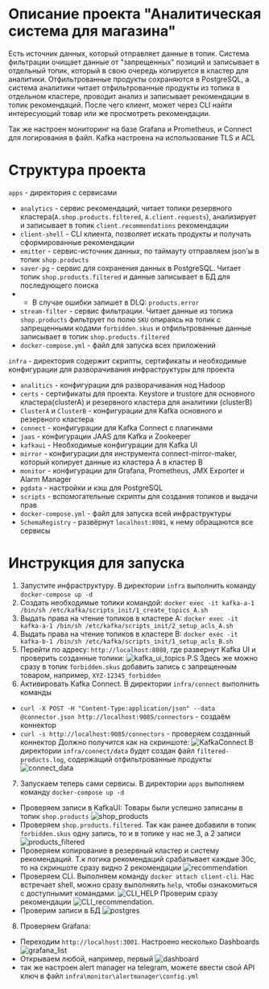 # Описание проекта "Аналитическая система для магазина"
Есть источник данных, который отправляет данные в топик. Система фильтрации
очищает данные от "запрещенных" позиций и записывает в отдельный топик, который
в свою очередь копируется в кластер для аналитики. Отфильтрованные продукты
сохраняются в PostgreSQL, а система аналитики читает отфильтрованные продукты
из топика в отдельном кластере, проводит анализ и записывает рекомендации в топик рекомендаций.
После чего клиент, может через CLI найти интересующий товар или же просмотреть рекомендации.

Так же настроен мониторинг на базе Grafana и Prometheus, и Connect для логирования в файл.
Kafka настроена на использование TLS и ACL

# Структура проекта

`apps` - директория с сервисами
- `analytics` - сервис рекомендаций, читает топики резервного кластера(`A.shop.products.filtered`, `A.client.requests`), анализирует
и записывает в топик `client.recommendations` рекомендации
- `client-shell` - CLI клиента, позволяет искать продукты и получать сформированные рекомендации
- `emitter` - сервис-источник данных, по таймауту отправляем json'ы в топик `shop.products`
- `saver-pg` - сервис для сохранения данных в PostgreSQL. Читает топик `shop.products.filtered` и данные записывает в БД для последующего поиска
- - В случае ошибки запишет в DLQ: `products.error`
- `stream-filter` - сервис фильтрации. Читает данные из топика `shop.products` фильтрует по полю `SKU` опираясь на топик с запрещенными кодами `forbidden.skus`
и отфильтрованные данные записывает в топик `shop.products.filtered`
- `docker-compose.yml` - файл для запуска всех приложений

`infra` - директория содержит скрипты, сертификаты и необходимые конфигурации для разворачивания
инфраструктуры для проекта
- `analitics` - конфигурации для разворачивания нод Hadoop
- `certs` - сертификаты для проекта. Keystore и trustore для основного кластера(clusterA) и резервного кластера для аналитики (clusterB)
- `ClusterA` и `ClusterB` - конфигурации для Kafka основного и резервного кластера
- `connect` - конфигурации для Kafka Connect с плагинами
- `jaas` - конфигурации JAAS для Kafka и Zookeeper 
- `kafkaui` - Необходимые конфигурации для Kafka UI
- `mirror` - конфигурации для инструмента connect-mirror-maker, который копирует данные из кластера А в кластер В
- `monitor` - конфигурации для Grafana, Prometheus, JMX Exporter и Alarm Manager
- `pgdata` - настройки и кэш для PostgreSQL
- `scripts` - вспомогательные скрипты для создания топиков и выдачи прав
- `docker-compose.yml` - файл для запуска всей инфраструктуры
- `SchemaRegistry` - развёрнут `localhost:8081`, к нему обращаются все сервисы

# Инструкция для запуска
1. Запустите инфраструктуру. В директории `infra` выполнить команду `docker-compose up -d`
2. Создать необходимые топики командой: `docker exec -it kafka-a-1 /bin/sh /etc/kafka/scripts_init/1_create_topics_A.sh`
3. Выдать права на чтение топиков в кластере А: `docker exec -it kafka-a-1 /bin/sh /etc/kafka/scripts_init/2_setup_acls_A.sh`
4. Выдать права на чтение топиков в кластере В: `docker exec -it kafka-b-1 /bin/sh /etc/kafka/scripts_init/1_setup_acls_B.sh`
5. Перейти по адресу: `http://localhost:8080`, где развернут Kafka UI и проверить созданные топики: ![kafka_ui_topics](images/KafkaUI_topics.png)
P.S Здесь же можно сразу в топик `forbidden.skus` добавить запись с запрещенным товаром, например, `XYZ-12345_forbidden`
6. Активировать Kafka Connect. В директории `infra/connect` выполнить команды
- `curl -X POST -H "Content-Type:application/json" --data @connector.json http://localhost:9085/connectors` - создаём коннектор
- `curl -s http://localhost:9085/connectors` - проверяем созданный коннектор
Должно получится как на скриншоте: ![KafkaConnect](images/KafkaConnect.png)
В директории `infra/connect/data` будет создан файл `filtered-products.log`, содержащий отфильтрованные продукты ![connect_data](images/Connect_data.png)
7. Запускаем теперь сами сервисы. В директории `apps` выполняем команду `docker-compose up -d`
- Проверяем записи в KafkaUI:
Товары были успешно записаны в топик `shop.products` ![shop_products](images/KafkaUI_check_products.png)
- Проверяем `shop.products.filtered`. Так как ранее добавили в топик `forbidden.skus` одну запись, то и в топике у нас не 3, а 2 записи ![products_filtered](images/KafkaUI_check_filtered.png)
- Проверяем копирование в резервный кластер и систему рекомендаций. Т.к логика рекомендаций срабатывает каждые 30с,
то на скриншоте сразу видно 2 рекомендации ![recommendation](images/KafkaUI_recommendation.png)
- Проверяем CLI. Выполняем команду `docker attach client-cli`. Нас встречает shell, можно сразу выполняить `help`, чтобы ознакомиться с доступнымит командами.
![CLI_HELP](images/CLI_help.png)
Проверим сразу рекомендации ![CLI_recommendation](images/CLI_recommendation.png).
- Проверим записи в БД ![postgres](images/Postgres.png)
8. Проверяем Grafana:
- Переходим `http://localhost:3001`. Настроено несколько Dashboards ![grafana_list](images/Grafana_list.png)
- Открываем любой, например, первый  ![dashboard](images/Grafana_Dashboard.png)
- так же настроен alert manager на telegram, можете ввести свой API ключ в файл `infra\monitor\alertmanager\config.yml` 